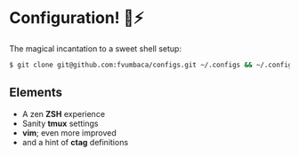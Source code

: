 
# Configuration! 🧙⚡
The magical incantation to a sweet shell setup:

```bash
$ git clone git@github.com:fvumbaca/configs.git ~/.configs && ~/.config/init.sh
```

## Elements

* A zen **ZSH** experience
* Sanity **tmux** settings
* **vim**; even more improved
* and a hint of **ctag** definitions

